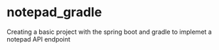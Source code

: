 # notepad_gradle
Creating a basic project with the spring boot and gradle to implemet a notepad API endpoint 
